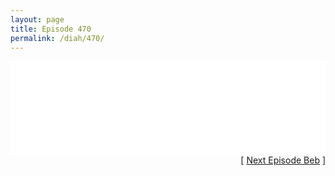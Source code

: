 ```yaml
---
layout: page
title: Episode 470
permalink: /diah/470/
---
```


<iframe allowfullscreen="true" frameborder="0" style="width:100%;" marginheight="0" marginwidth="0" mozallowfullscreen="true" scrolling="NO" src="//gdriveplayer.us/embed2.php?link=mtWgGJbTnqnC%252FG5XcoBPhQt43ofXdkD6cuyF6ri3aVkdZKTaKluNmE16k%252BxW321tOiRY6%252FPZlRCppFAHmoUJA8lZvzQ5Va3oCIaurBmf2Ilc4elhcuUFy11PzYgYgwLv%252F6aAcyKmrfQIEq0AwuvEAYBF672KjTG6xyWpPA%252F6X8Uf0oGeAiKdEFYGp4x%252FDxqBd5jIwtgZzT8PpJ76Bb%252FUaC&amp;no_adult=yes" webkitallowfullscreen="true"></iframe>

<div align="right">[ <a href="/diah/471/">Next Episode Beb</a> ]</div>

